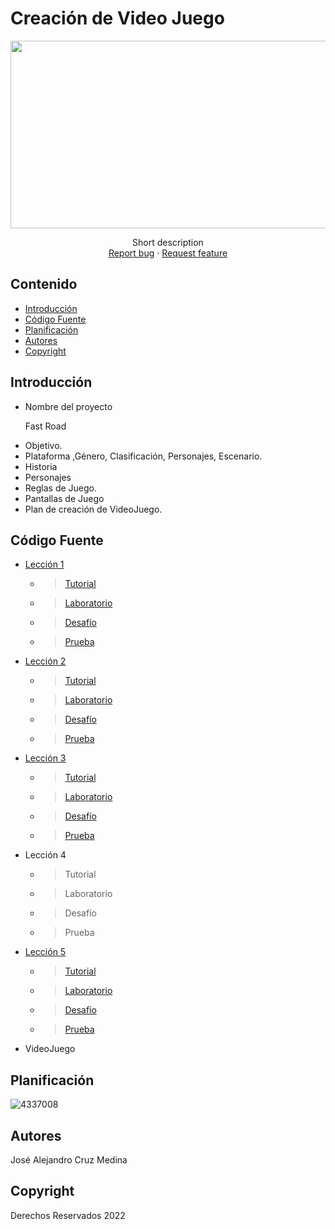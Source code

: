 # Creación de Video Juego
<p align="center">
    <img src="https://user-images.githubusercontent.com/8560750/195950148-0c0df38e-5f96-45ae-87c3-6922738c612d.jpg" alt="Logo" width=1200 height=300>

  <p align="center">
    Short description
    <br>
    <a href="https://reponame/issues/new?template=bug.md">Report bug</a>
    ·
    <a href="https://reponame/issues/new?template=feature.md&labels=feature">Request feature</a>
  </p>
</p>


## Contenido

- [Introducción](#introducción)
- [Código Fuente](#código-fuente)
- [Planificación](#planificación)
- [Autores](#autores)
- [Copyright](#copyright)


## Introducción

- Nombre del proyecto
    <p>Fast Road</p>
- Objetivo.
- Plataforma ,Género, Clasificación, Personajes, Escenario.
- Historia
- Personajes
- Reglas de Juego.
- Pantallas de Juego
- Plan de creación de VideoJuego.

## Código Fuente

* <a href="https://github.com/Alex32451756/CreacionVideoJuegos/tree/main/Leccion1">Lección 1</a>
  * > <a href="https://github.com/Alex32451756/CreacionVideoJuegos/tree/main/Leccion1/Tutorial">Tutorial</a>
  * > <a href="https://github.com/Alex32451756/CreacionVideoJuegos/tree/main/Leccion1/Laboratorio">Laboratorio</a>
  * > <a href="https://github.com/Alex32451756/CreacionVideoJuegos/tree/main/Leccion1/Dasaf%C3%ADo">Desafío</a>
  * > <a href="https://github.com/Alex32451756/CreacionVideoJuegos/tree/main/Leccion1/Prueba">Prueba</a>
* <a href="https://github.com/Alex32451756/CreacionVideoJuegos/tree/main/Leccion2">Lección 2</a>
  * > <a href="https://github.com/Alex32451756/CreacionVideoJuegos/tree/main/Leccion2/Tutorial">Tutorial</a>
  * > <a href="https://github.com/Alex32451756/CreacionVideoJuegos/tree/main/Leccion2/Laboratorio">Laboratorio</a>
  * > <a href="https://github.com/Alex32451756/CreacionVideoJuegos/tree/main/Leccion2/Dasaf%C3%ADo">Desafío</a>
  * > <a href="https://github.com/Alex32451756/CreacionVideoJuegos/tree/main/Leccion2/Prueba">Prueba</a>
* <a href="https://github.com/Alex32451756/CreacionVideoJuegos/tree/main/Leccion3">Lección 3</a>
  * > <a href="https://github.com/Alex32451756/CreacionVideoJuegos/tree/main/Leccion3/Tutorial">Tutorial</a>
  * > <a href="https://github.com/Alex32451756/CreacionVideoJuegos/tree/main/Leccion3/Laboratorio">Laboratorio</a>
  * > <a href="https://github.com/Alex32451756/CreacionVideoJuegos/tree/main/Leccion3/Dasaf%C3%ADo">Desafío</a>
  * > <a href="https://github.com/Alex32451756/CreacionVideoJuegos/tree/main/Leccion3/Prueba">Prueba</a>
* Lección 4
  * > Tutorial<a href=""></a>
  * > Laboratorio<a href=""></a>
  * > Desafío<a href=""></a>
  * > Prueba<a href=""></a>
* <a href="https://github.com/Alex32451756/CreacionVideoJuegos/tree/main/Leccion5">Lección 5</a>
  * > <a href="https://github.com/Alex32451756/CreacionVideoJuegos/tree/main/Leccion5/Tutorial">Tutorial</a>
  * > <a href="https://github.com/Alex32451756/CreacionVideoJuegos/tree/main/Leccion5/Laboratorio">Laboratorio</a>
  * > <a href="https://github.com/Alex32451756/CreacionVideoJuegos/tree/main/Leccion5/Dasaf%C3%ADo">Desafío</a>
  * > <a href="https://github.com/Alex32451756/CreacionVideoJuegos/tree/main/Leccion5/Prueba">Prueba</a>
* VideoJuego

## Planificación

![4337008](https://user-images.githubusercontent.com/8560750/195951617-083a7e4d-323d-47b5-8e5e-529ded31bc06.jpg)

## Autores
José Alejandro Cruz Medina

## Copyright
Derechos Reservados 2022
